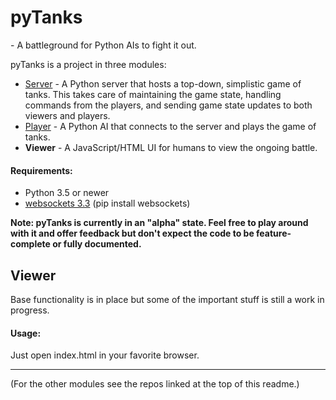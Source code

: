 # pyTanks
 \- A battleground for Python AIs to fight it out.

pyTanks is a project in three modules:
- [Server](https://github.com/JoelEager/pyTanks.Server) - A Python server that hosts a top-down, simplistic game of tanks. This takes care of maintaining the game state, handling commands from the players, and sending game state updates to both viewers and players.
- [Player](https://github.com/JoelEager/pyTanks.Player) - A Python AI that connects to the server and plays the game of tanks.
- **Viewer** - A JavaScript/HTML UI for humans to view the ongoing battle.

#### Requirements:
- Python 3.5 or newer
- [websockets 3.3](https://github.com/aaugustin/websockets) (pip install websockets)

**Note: pyTanks is currently in an "alpha" state. Feel free to play around with it and offer feedback but don't expect the code to be feature-complete or fully documented.**

## Viewer
Base functionality is in place but some of the important stuff is still a work in progress.

#### Usage:
Just open index.html in your favorite browser.

---
(For the other modules see the repos linked at the top of this readme.)